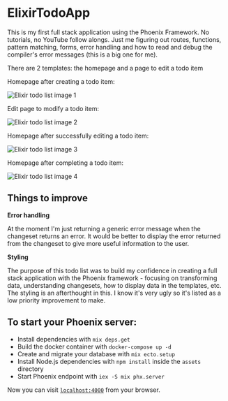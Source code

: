 # ElixirTodoApp

This is my first full stack application using the Phoenix Framework. No tutorials, no YouTube follow alongs. Just me figuring out routes, functions, pattern matching, forms, error handling and how to read and debug the compiler's error messages (this is a big one for me).

There are 2 templates: the homepage and a page to edit a todo item

Homepage after creating a todo item:

![Elixir todo list image 1](https://i.imgur.com/aXYnL4z.png)

Edit page to modify a todo item:

![Elixir todo list image 2](https://i.imgur.com/xvZfalw.png)

Homepage after successfully editing a todo item:

![Elixir todo list image 3](https://i.imgur.com/BOTwh1d.png)

Homepage after completing a todo item:

![Elixir todo list image 4](https://i.imgur.com/gAThVM1.png)

## Things to improve

**Error handling**

At the moment I'm just returning a generic error message when the changeset returns an error. It would be better to display the error returned from the changeset to give more useful information to the user.

**Styling**

The purpose of this todo list was to build my confidence in creating a full stack application with the Phoenix framework - focusing on transforming data, understanding changesets, how to display data in the templates, etc. The styling is an afterthought in this. I know it's very ugly so it's listed as a low priority improvement to make.

## To start your Phoenix server:

  * Install dependencies with `mix deps.get`
  * Build the docker container with `docker-compose up -d`
  * Create and migrate your database with `mix ecto.setup`
  * Install Node.js dependencies with `npm install` inside the `assets` directory
  * Start Phoenix endpoint with `iex -S mix phx.server`

Now you can visit [`localhost:4000`](http://localhost:4000) from your browser.
